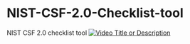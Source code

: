 # NIST-CSF-2.0-Checklist-tool
NIST CSF 2.0 checklist tool
[![Video Title or Description](path/to/your/video_thumbnail.png)](https://youtu.be/_ajTwRMHLfU)


